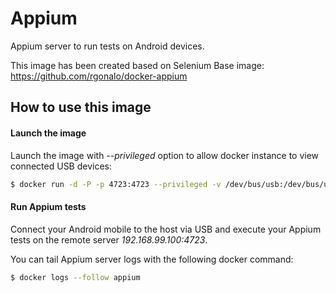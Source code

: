 Appium
======

Appium server to run tests on Android devices.

This image has been created based on Selenium Base image: https://github.com/rgonalo/docker-appium

How to use this image
---------------------

#### Launch the image

Launch the image with *--privileged* option to allow docker instance to view connected USB devices:

``` bash
$ docker run -d -P -p 4723:4723 --privileged -v /dev/bus/usb:/dev/bus/usb --name appium totaldesigner/appium
```

#### Run Appium tests

Connect your Android mobile to the host via USB and execute your Appium tests on the remote server
*192.168.99.100:4723*.

You can tail Appium server logs with the following docker command:

``` bash
$ docker logs --follow appium
```
